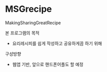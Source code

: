 # MSGrecipe
MakingSharingGreatRecipe

본 프로그램의 목적 
- 요리레시피를 쉽게 작성하고 공유하게끔 하기 위해

구성방향
- 웹앱 기반, 앞으로 핸드폰어플도 할 예정